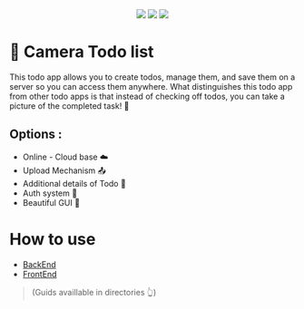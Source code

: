 <div align="center">
    <img src="https://img.shields.io/badge/status-Launching  🚀-green">
    <img src="https://img.shields.io/badge/server-Offline-red">
    <img src="https://img.shields.io/badge/Version-0.1-purple">
</div>

# 📸 Camera Todo list
This todo app allows you to create todos, manage them, and save them on a server so you can access them anywhere.
What distinguishes this todo app from other todo apps is that instead of checking off todos, you can take a picture of the completed task! 📝

## Options :
- Online - Cloud base ☁️
- Upload Mechanism 📤
- Additional details of Todo 📝
- Auth system 📇
- Beautiful GUI 🎨 

# How to use 
- <a href="https://github.com/farzadoxo/todo-list/tree/master/back-end"> BackEnd </a>
- <a href="https://github.com/farzadoxo/todo-list/tree/master/front-end"> FrontEnd </a>

> (Guids availlable in directories 👆)
